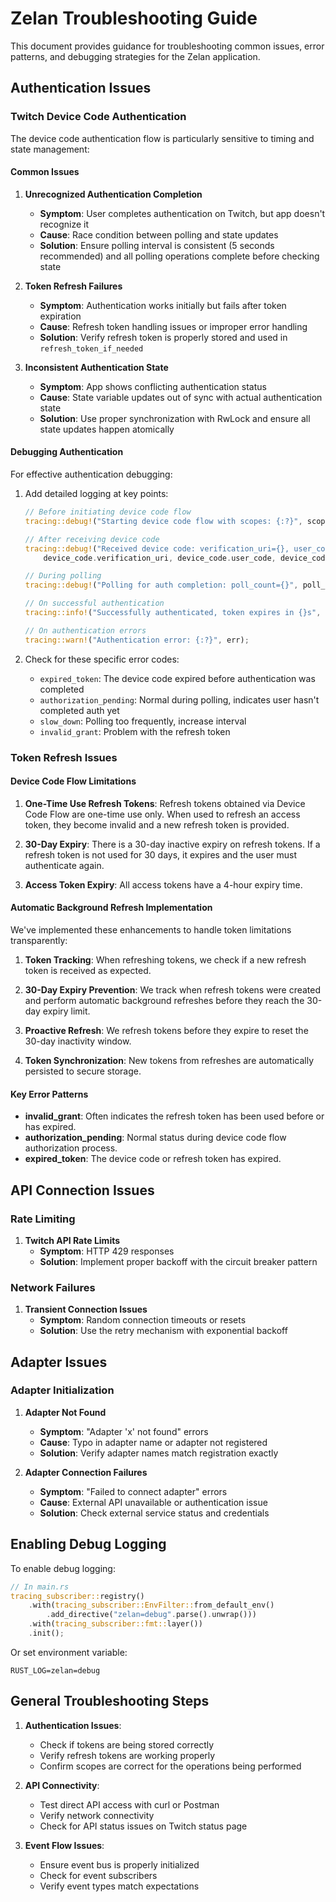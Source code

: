 # Zelan Troubleshooting Guide

This document provides guidance for troubleshooting common issues, error patterns, and debugging strategies for the Zelan application.

## Authentication Issues

### Twitch Device Code Authentication

The device code authentication flow is particularly sensitive to timing and state management:

#### Common Issues

1. **Unrecognized Authentication Completion**
   - **Symptom**: User completes authentication on Twitch, but app doesn't recognize it
   - **Cause**: Race condition between polling and state updates
   - **Solution**: Ensure polling interval is consistent (5 seconds recommended) and all polling operations complete before checking state

2. **Token Refresh Failures**
   - **Symptom**: Authentication works initially but fails after token expiration
   - **Cause**: Refresh token handling issues or improper error handling
   - **Solution**: Verify refresh token is properly stored and used in `refresh_token_if_needed`

3. **Inconsistent Authentication State**
   - **Symptom**: App shows conflicting authentication status
   - **Cause**: State variable updates out of sync with actual authentication state
   - **Solution**: Use proper synchronization with RwLock and ensure all state updates happen atomically

#### Debugging Authentication

For effective authentication debugging:

1. Add detailed logging at key points:
   ```rust
   // Before initiating device code flow
   tracing::debug!("Starting device code flow with scopes: {:?}", scopes);
   
   // After receiving device code
   tracing::debug!("Received device code: verification_uri={}, user_code={}, expires_in={}s",
       device_code.verification_uri, device_code.user_code, device_code.expires_in);
   
   // During polling
   tracing::debug!("Polling for auth completion: poll_count={}", poll_count);
   
   // On successful authentication
   tracing::info!("Successfully authenticated, token expires in {}s", token.expires_in);
   
   // On authentication errors
   tracing::warn!("Authentication error: {:?}", err);
   ```

2. Check for these specific error codes:
   - `expired_token`: The device code expired before authentication was completed
   - `authorization_pending`: Normal during polling, indicates user hasn't completed auth yet
   - `slow_down`: Polling too frequently, increase interval
   - `invalid_grant`: Problem with the refresh token

### Token Refresh Issues

#### Device Code Flow Limitations

1. **One-Time Use Refresh Tokens**: Refresh tokens obtained via Device Code Flow are one-time use only. When used to refresh an access token, they become invalid and a new refresh token is provided.

2. **30-Day Expiry**: There is a 30-day inactive expiry on refresh tokens. If a refresh token is not used for 30 days, it expires and the user must authenticate again.

3. **Access Token Expiry**: All access tokens have a 4-hour expiry time.

#### Automatic Background Refresh Implementation

We've implemented these enhancements to handle token limitations transparently:

1. **Token Tracking**: When refreshing tokens, we check if a new refresh token is received as expected.

2. **30-Day Expiry Prevention**: We track when refresh tokens were created and perform automatic background refreshes before they reach the 30-day expiry limit.

3. **Proactive Refresh**: We refresh tokens before they expire to reset the 30-day inactivity window.

4. **Token Synchronization**: New tokens from refreshes are automatically persisted to secure storage.

#### Key Error Patterns

- **invalid_grant**: Often indicates the refresh token has been used before or has expired.
- **authorization_pending**: Normal status during device code flow authorization process.
- **expired_token**: The device code or refresh token has expired.

## API Connection Issues

### Rate Limiting

1. **Twitch API Rate Limits**
   - **Symptom**: HTTP 429 responses
   - **Solution**: Implement proper backoff with the circuit breaker pattern

### Network Failures

1. **Transient Connection Issues**
   - **Symptom**: Random connection timeouts or resets
   - **Solution**: Use the retry mechanism with exponential backoff

## Adapter Issues

### Adapter Initialization

1. **Adapter Not Found**
   - **Symptom**: "Adapter 'x' not found" errors
   - **Cause**: Typo in adapter name or adapter not registered
   - **Solution**: Verify adapter names match registration exactly

2. **Adapter Connection Failures**
   - **Symptom**: "Failed to connect adapter" errors
   - **Cause**: External API unavailable or authentication issue
   - **Solution**: Check external service status and credentials

## Enabling Debug Logging

To enable debug logging:

```rust
// In main.rs
tracing_subscriber::registry()
    .with(tracing_subscriber::EnvFilter::from_default_env()
        .add_directive("zelan=debug".parse().unwrap()))
    .with(tracing_subscriber::fmt::layer())
    .init();
```

Or set environment variable:
```
RUST_LOG=zelan=debug
```

## General Troubleshooting Steps

1. **Authentication Issues**:
   - Check if tokens are being stored correctly
   - Verify refresh tokens are working properly
   - Confirm scopes are correct for the operations being performed

2. **API Connectivity**:
   - Test direct API access with curl or Postman
   - Verify network connectivity
   - Check for API status issues on Twitch status page

3. **Event Flow Issues**:
   - Ensure event bus is properly initialized
   - Check for event subscribers
   - Verify event types match expectations